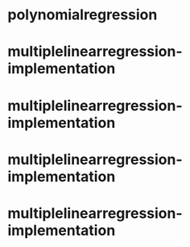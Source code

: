 # polynomialregression
# multiplelinearregression-implementation
# multiplelinearregression-implementation
# multiplelinearregression-implementation
# multiplelinearregression-implementation
